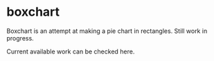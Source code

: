 boxchart
========

Boxchart is an attempt at making a pie chart in rectangles. Still work in progress.

Current available work can be checked here.

<a href=http://htmlpreview.github.io/?https://raw.github.com/vishwanatharondekar/boxchart/master/boxchart.html></a>
